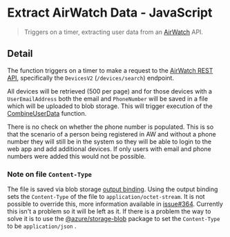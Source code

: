 # Extract AirWatch Data - JavaScript

> Triggers on a timer, extracting user data from an
> [AirWatch](https://www.vmware.com/products/workspace-one.html) API.

## Detail

The function triggers on a timer to make a request to the
[AirWatch REST API](https://resources.workspaceone.com/view/zv5cgwjrcv972rd6fmml/en),
specifically the `DevicesV2` (`/devices/search`) endpoint.

All devices will be retrieved (500 per page) and for those devices with a
`UserEmailAddress` both the email and `PhoneNumber` will be saved in a file
which will be uploaded to blob storage. This will trigger execution of the
[CombineUserData](./CombineUserData) function.

There is no check on whether the phone number is populated. This is so that the
scenario of a person being registered in AW and without a phone number they
will still be in the system so they will be able to login to the web app and
add additional devices. If only users with email and phone numbers were added
this would not be possible.

### Note on file `Content-Type`

The file is saved via blob storage
[output binding](https://docs.microsoft.com/en-us/azure/azure-functions/functions-bindings-storage-blob-output?tabs=javascript).
Using the output binding sets the `Content-Type` of the file to
`application/octet-stream`. It is not possible to override this, more
information available in
[issue#364](https://github.com/Azure/azure-functions-host/issues/364).
Currently this isn't a problem so it will be left as it. If there is a problem
the way to solve it is to use the
[@azure/storage-blob](https://www.npmjs.com/package/@azure/storage-blob)
package to set the `Content-Type` to be `application/json` .

